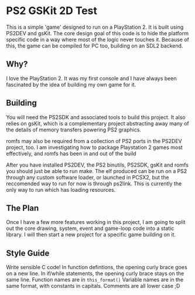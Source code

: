 # PS2 GSKit 2D Test
This is a simple 'game' designed to run on a PlayStation 2. It is built using PS2DEV and gsKit. The core
design goal of this code is to hide the platform specific code in a way where most of the logic never
touches it. Because of this, the game can be compiled for PC too, building on an SDL2 backend.

## Why?
I love the PlayStation 2. It was my first console and I have always been fascinated by the idea of
building my own game for it.

## Building
You will need the PS2SDK and associated tools to build this project. It also relies on gsKit, which is a
complementary project abstracting away many of the details of memory transfers powering PS2 graphics. 

romfs may also be required from a collection of PS2 ports in the PS2DEV project, too. I am
investigating how to package Playstation 2 games most effectively, and romfs has been in and out of the
build

After you have installed PS2DEV, the PS2 binutils, PS2SDK, gsKit and romfs you should just be able to run
make. The elf produced can be run on a PS2 through any custom software loader, or launched in PCSX2, but the
reccomended way to run for now is through ps2link. This is currently the only way to run which has loading
resources.

## The Plan
Once I have a few more features working in this project, I am going to split out the core drawing, system,
event and game-loop code into a static library. I will then start a new project for a specific game building
on it.

## Style Guide
Write sensible C code!
In function defintions, the opening curly brace goes on a new line.
In if/while statements, the opening curly brace stays on the same line.
Function names are in ```this_format()```
Variable names are in the same format, with constants in capitals.
Comments are all lower case ;D

